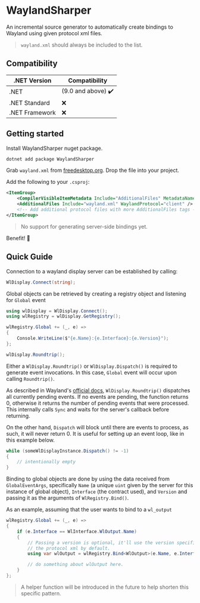 # WaylandSharper

An incremental source generator to automatically create bindings to Wayland
using given protocol xml files.
> `wayland.xml` should always be included to the list.

## Compatibility

| .NET Version | Compatibility                      |
| ------------ |------------------------------------|
| .NET | (9.0 and above) :heavy_check_mark: |
| .NET Standard | :x:                                |
| .NET Framework | :x:                                |

## Getting started

Install WaylandSharper nuget package.
```sh
dotnet add package WaylandSharper
```

Grab `wayland.xml` from [freedesktop.org](https://gitlab.freedesktop.org/wayland/wayland/-/blob/main/protocol/wayland.xml). Drop the file into your project.

Add the following to your `.csproj`:
```xml
<ItemGroup>
    <CompilerVisibleItemMetadata Include="AdditionalFiles" MetadataName="WaylandProtocol" />
    <AdditionalFiles Include="wayland.xml" WaylandProtocol="client" />
    <!-- Add additional protocol files with more AdditionalFiles tags -->
</ItemGroup>
```

> No support for generating server-side bindings yet.

Benefit! :bread:



## Quick Guide

Connection to a wayland display server can be established by calling:
```cs
WlDisplay.Connect(string);
```

Global objects can be retrieved by creating a registry object and listening for
`Global` event
```cs
using wlDisplay = WlDisplay.Connect();
using wlRegistry = wlDisplay.GetRegistry();

wlRegistry.Global += (_, e) =>
{
    Console.WriteLine($"{e.Name}:{e.Interface}:{e.Version}");
};

wlDisplay.Roundtrip();
```

Either a `WlDisplay.Roundtrip()` or `WlDisplay.Dispatch()` is required to
generate event invocations. In this case, `Global` event will occur upon calling
`Roundtrip()`.

As described in Wayland's [official docs](https://wayland.freedesktop.org/docs/html/apb.html#Client-classwl__display),
`WlDisplay.Roundtrip()` dispatches all currently pending events. If no events
are pending, the function returns 0, otherwise it returns the number of pending
events that were processed. This internally calls `Sync` and waits for the
server's callback before returning.

On the other hand, `Dispatch` will block until there are events to process,
as such, it will never return 0. It is useful for setting up an event loop, like
in this example below.

```cs
while (someWlDisplayInstance.Dispatch() != -1)
{
    // intentionally empty
}
```

Binding to global objects are done by using the data received from
`GlobalEventArgs`, specifically `Name` (a unique `uint` given by the server
for this instance of global object), `Interface` (the contract used), and
`Version` and passing it as the arguments of `WlRegistry.Bind()`.

As an example, assuming that the user wants to bind to a `wl_output`

```cs
wlRegistry.Global += (_, e) =>
{
    if (e.Interface == WlInterface.WlOutput.Name)
    {
        // Passing a version is optional, it'll use the version specified in
        // the protocol xml by default.
        using var wlOutput = wlRegistry.Bind<WlOutput>(e.Name, e.Interface);

        // do something about wlOutput here.
    }
};
```

> A helper function will be introduced in the future to help shorten this
specific pattern.